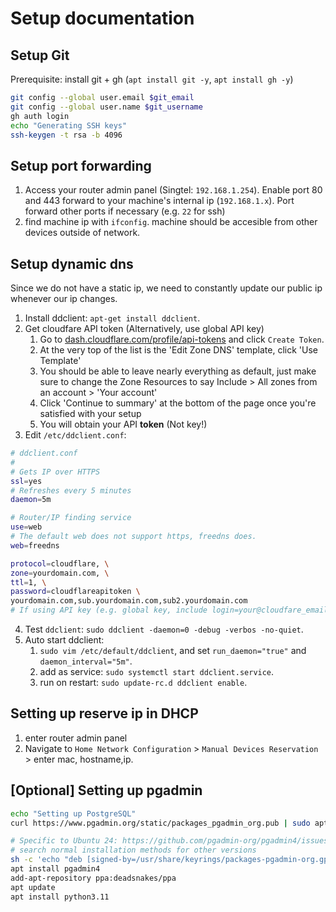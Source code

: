 # Setup documentation

## Setup Git

Prerequisite: install git + gh (`apt install git -y`, `apt install gh -y`)

```sh
git config --global user.email $git_email
git config --global user.name $git_username
gh auth login
echo "Generating SSH keys"
ssh-keygen -t rsa -b 4096
```

## Setup port forwarding

1. Access your router admin panel (Singtel: `192.168.1.254`). Enable port 80 and 443 forward to your machine's internal ip (`192.168.1.x`). Port forward other ports if necessary (e.g. `22` for ssh)
2. find machine ip with `ifconfig`. machine should be accesible from other devices outside of network.

## Setup dynamic dns

Since we do not have a static ip, we need to constantly update our public ip whenever our ip changes.

1. Install ddclient: `apt-get install ddclient`.
2. Get cloudfare API token (Alternatively, use global API key)
   1. Go to [dash.cloudflare.com/profile/api-tokens](https://dash.cloudflare.com/profile/api-tokens) and click `Create Token`.
   2. At the very top of the list is the 'Edit Zone DNS' template, click 'Use Template'
   3. You should be able to leave nearly everything as default, just make sure to change the Zone Resources to say Include > All zones from an account > 'Your account'
   4. Click 'Continue to summary' at the bottom of the page once you're satisfied with your setup
   5. You will obtain your API **token** (Not key!)
3. Edit `/etc/ddclient.conf`:

```sh
# ddclient.conf
#
# Gets IP over HTTPS
ssl=yes
# Refreshes every 5 minutes
daemon=5m

# Router/IP finding service
use=web
# The default web does not support https, freedns does.
web=freedns

protocol=cloudflare, \
zone=yourdomain.com, \
ttl=1, \
password=cloudflareapitoken \
yourdomain.com,sub.yourdomain.com,sub2.yourdomain.com
# If using API key (e.g. global key, include login=your@cloudfare_email.com before password)
```

4. Test `ddclient`: `sudo ddclient -daemon=0 -debug -verbos -no-quiet`.
5. Auto start ddclient:
   1. `sudo vim /etc/default/ddclient`, and set `run_daemon="true"` and `daemon_interval="5m"`.
   2. add as service: `sudo systemctl start ddclient.service`.
   3. run on restart: `sudo update-rc.d ddclient enable`.

## Setting up reserve ip in DHCP

1. enter router admin panel
2. Navigate to `Home Network Configuration` > `Manual Devices Reservation` > enter mac, hostname,ip.

## [Optional] Setting up pgadmin

```sh
echo "Setting up PostgreSQL"
curl https://www.pgadmin.org/static/packages_pgadmin_org.pub | sudo apt-key add

# Specific to Ubuntu 24: https://github.com/pgadmin-org/pgadmin4/issues/7437
# search normal installation methods for other versions
sh -c 'echo "deb [signed-by=/usr/share/keyrings/packages-pgadmin-org.gpg] https://ftp.postgresql.org/pub/pgadmin/pgadmin4/apt/mantic pgadmin4 main" > /etc/apt/sources.list.d/pgadmin4.list && apt update'
apt install pgadmin4
add-apt-repository ppa:deadsnakes/ppa
apt update
apt install python3.11
```
